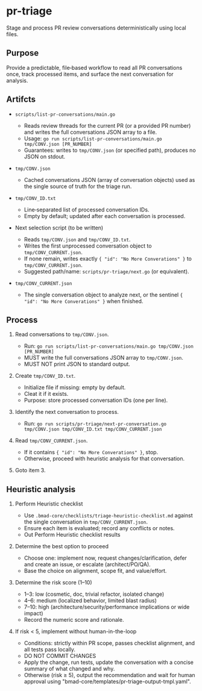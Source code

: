 <!-- Powered by BMAD™ Core -->

# pr-triage

Stage and process PR review conversations deterministically using local files.

## Purpose

Provide a predictable, file‑based workflow to read all PR conversations once, track processed items, and surface the next conversation for analysis.

## Artifcts

- `scripts/list-pr-conversations/main.go`
  - Reads review threads for the current PR (or a provided PR number) and writes the full conversations JSON array to a file.
  - Usage: `go run scripts/list-pr-conversations/main.go tmp/CONV.json [PR_NUMBER]`
  - Guarantees: writes to `tmp/CONV.json` (or specified path), produces no JSON on stdout.

- `tmp/CONV.json`
  - Cached conversations JSON (array of conversation objects) used as the single source of truth for the triage run.

- `tmp/CONV_ID.txt`
  - Line‑separated list of processed conversation IDs.
  - Empty by default; updated after each conversation is processed.

- Next selection script (to be written)
  - Reads `tmp/CONV.json` and `tmp/CONV_ID.txt`.
  - Writes the first unprocessed conversation object to `tmp/CONV_CURRENT.json`.
  - If none remain, writes exactly `{ "id": "No More Converations" }` to `tmp/CONV_CURRENT.json`.
  - Suggested path/name: `scripts/pr-triage/next.go` (or equivalent).

- `tmp/CONV_CURRENT.json`
  - The single conversation object to analyze next, or the sentinel `{ "id": "No More Converations" }` when finished.

## Process

1) Read conversations to `tmp/CONV.json`.
   - Run: `go run scripts/list-pr-conversations/main.go tmp/CONV.json [PR_NUMBER]`
   - MUST write the full conversations JSON array to `tmp/CONV.json`.
   - MUST NOT print JSON to standard output.

2) Create `tmp/CONV_ID.txt`.
   - Initialize file if missing: empty by default.
   - Cleat it if it exists.
   - Purpose: store processed conversation IDs (one per line).

3) Identify the next conversation to process.
   - Run: `go run scripts/pr-triage/next-pr-conversation.go tmp/CONV.json tmp/CONV_ID.txt tmp/CONV_CURRENT.json`

4) Read `tmp/CONV_CURRENT.json`.
   - If it contains `{ "id": "No More Converations" }`, stop.
   - Otherwise, proceed with heuristic analysis for that conversation.
5) Goto item 3.

## Heuristic analysis

1) Perform Heuristic checklist
   - Use `.bmad-core/checklists/triage-heuristic-checklist.md` against the single conversation in `tmp/CONV_CURRENT.json`.
   - Ensure each item is evaluated; record any conflicts or notes.
   - Out Perform Heuristic checklist results

2) Determine the best option to proceed
   - Choose one: implement now, request changes/clarification, defer and create an issue, or escalate (architect/PO/QA).
   - Base the choice on alignment, scope fit, and value/effort.

3) Determine the risk score (1–10)
   - 1–3: low (cosmetic, doc, trivial refactor, isolated change)
   - 4–6: medium (localized behavior, limited blast radius)
   - 7–10: high (architecture/security/performance implications or wide impact)
   - Record the numeric score and rationale.

4) If risk < 5, implement without human-in-the-loop
   - Conditions: strictly within PR scope, passes checklist alignment, and all tests pass locally.
   - DO NOT COMMIT CHANGES
   - Apply the change, run tests, update the conversation with a concise summary of what changed and why.
   - Otherwise (risk ≥ 5), output the recommendation and wait for human approval using "bmad-core/templates/pr-triage-output-tmpl.yaml".
